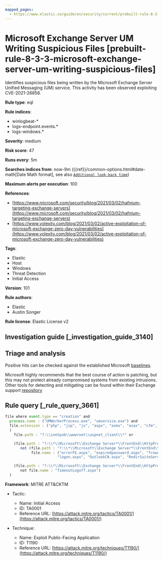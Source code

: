 ```yaml
---
mapped_pages:
  - https://www.elastic.co/guide/en/security/current/prebuilt-rule-8-3-3-microsoft-exchange-server-um-writing-suspicious-files.html
---
```


# Microsoft Exchange Server UM Writing Suspicious Files [prebuilt-rule-8-3-3-microsoft-exchange-server-um-writing-suspicious-files]

Identifies suspicious files being written by the Microsoft Exchange Server Unified Messaging (UM) service. This activity has been observed exploiting CVE-2021-26858.

**Rule type**: eql

**Rule indices**:

* winlogbeat-*
* logs-endpoint.events.*
* logs-windows.*

**Severity**: medium

**Risk score**: 47

**Runs every**: 5m

**Searches indices from**: now-9m ({{ref}}/common-options.html#date-math[Date Math format], see also [`Additional look-back time`](docs-content://solutions/security/detect-and-alert/create-detection-rule.md#rule-schedule))

**Maximum alerts per execution**: 100

**References**:

* [https://www.microsoft.com/security/blog/2021/03/02/hafnium-targeting-exchange-servers](https://www.microsoft.com/security/blog/2021/03/02/hafnium-targeting-exchange-servers)
* [https://www.volexity.com/blog/2021/03/02/active-exploitation-of-microsoft-exchange-zero-day-vulnerabilities](https://www.volexity.com/blog/2021/03/02/active-exploitation-of-microsoft-exchange-zero-day-vulnerabilities)

**Tags**:

* Elastic
* Host
* Windows
* Threat Detection
* Initial Access

**Version**: 101

**Rule authors**:

* Elastic
* Austin Songer

**Rule license**: Elastic License v2

## Investigation guide [_investigation_guide_3140]

## Triage and analysis

Positive hits can be checked against the established Microsoft [baselines](https://github.com/microsoft/CSS-Exchange/tree/main/Security/Baselines).

Microsoft highly recommends that the best course of action is patching, but this may not protect already compromised systems
from existing intrusions. Other tools for detecting and mitigating can be found within their Exchange support
[repository](https://github.com/microsoft/CSS-Exchange/tree/main/Security)

## Rule query [_rule_query_3661]

```js
file where event.type == "creation" and
  process.name : ("UMWorkerProcess.exe", "umservice.exe") and
  file.extension : ("php", "jsp", "js", "aspx", "asmx", "asax", "cfm", "shtml") and
  (
    file.path : "?:\\inetpub\\wwwroot\\aspnet_client\\*" or

    (file.path : "?:\\*\\Microsoft\\Exchange Server*\\FrontEnd\\HttpProxy\\owa\\auth\\*" and
       not (file.path : "?:\\*\\Microsoft\\Exchange Server*\\FrontEnd\\HttpProxy\\owa\\auth\\version\\*" or
            file.name : ("errorFE.aspx", "expiredpassword.aspx", "frowny.aspx", "GetIdToken.htm", "logoff.aspx",
                        "logon.aspx", "OutlookCN.aspx", "RedirSuiteServiceProxy.aspx", "signout.aspx"))) or

    (file.path : "?:\\*\\Microsoft\\Exchange Server*\\FrontEnd\\HttpProxy\\ecp\\auth\\*" and
       not file.name : "TimeoutLogoff.aspx")
  )
```

**Framework**: MITRE ATT&CKTM

* Tactic:

    * Name: Initial Access
    * ID: TA0001
    * Reference URL: [https://attack.mitre.org/tactics/TA0001/](https://attack.mitre.org/tactics/TA0001/)

* Technique:

    * Name: Exploit Public-Facing Application
    * ID: T1190
    * Reference URL: [https://attack.mitre.org/techniques/T1190/](https://attack.mitre.org/techniques/T1190/)



